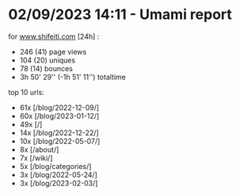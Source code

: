 # 02/09/2023 14:11 - Umami report
for www.shifeiti.com [24h] :

 - 246 (41) page views
 - 104 (20) uniques
 - 78 (14) bounces
 - 3h 50' 29'' (-1h 51' 11'') totaltime


top 10 urls:
 - 61x [/blog/2022-12-09/]
 - 60x [/blog/2023-01-12/]
 - 49x [/]
 - 14x [/blog/2022-12-22/]
 - 10x [/blog/2022-05-07/]
 - 8x [/about/]
 - 7x [/wiki/]
 - 5x [/blog/categories/]
 - 3x [/blog/2022-05-24/]
 - 3x [/blog/2023-02-03/]


